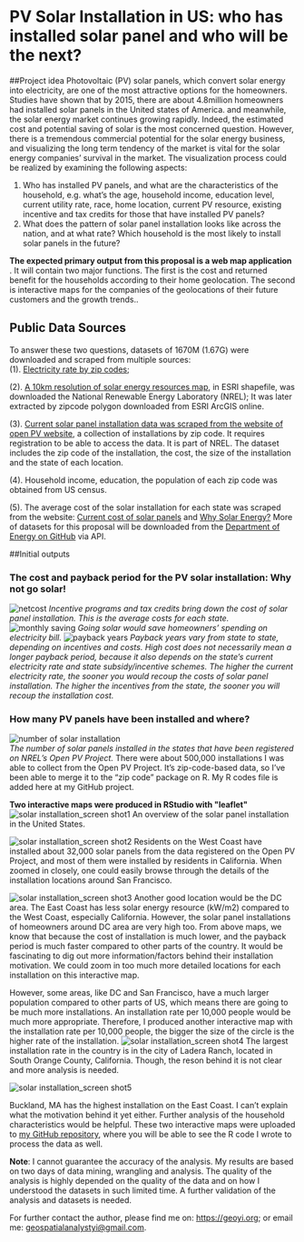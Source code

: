 # PV Solar Installation in US: who has installed solar panel and who will be the next?

##Project idea
Photovoltaic (PV) solar panels, which convert solar energy into electricity, are one of the most attractive options for the homeowners.  Studies have shown that by 2015, there are about 4.8million homeowners had installed solar panels in the United states of America. and meanwhile, the solar energy market continues growing rapidly.  Indeed, the estimated cost and potential saving of solar is the most concerned question.  However, there is a tremendous commercial potential for the solar energy business, and visualizing the long term tendency of the market is vital for the solar energy companies’ survival in the market. The visualization process could be realized by examining the following aspects:  

1.	Who has installed PV panels, and what are the characteristics of the household, e.g. what’s the age, household income, education level, current utility rate, race, home location, current PV resource, existing incentive and tax credits for those that have installed PV panels?
2.	What does the pattern of solar panel installation looks like across the nation, and at what rate? Which household is the most likely to install solar panels in the future? 

<b>The expected primary output from this proposal is a web map application </b>. It will contain two major functions. The first is the cost and returned benefit for the households according to their home geolocation. The second is interactive maps for the companies of the geolocations of their future customers and the growth trends..  

## Public Data Sources
To answer these two questions, datasets of 1670M (1.67G) were downloaded and scraped from multiple sources:  
(1). <a href = "http:// openEI.org"> Electricity rate by zip codes</a>; 

(2). <a href = "http://www.nrel.gov/gis/solar.html"> A 10km resolution of solar energy resources map</a>, in ESRI shapefile,  was downloaded the National Renewable Energy Laboratory (NREL); It was later extracted by zipcode polygon downloaded from ESRI ArcGIS online.

(3). <a href = "https://openpv.nrel.gov/login.php?dest=data"> Current solar panel installation data was scraped from the website of open PV website</a>, a collection of installations by zip code. It requires registration to be able to access the data. It is part of NREL. The dataset includes the zip code of the installation, the cost, the size of the installation and the state of each location.

(4). Household income, education, the population of each zip code was obtained from US census. 

(5). The average cost of the solar installation for each state was scraped from the website:  <a href = "http://cleantechnica.com/2014/02/04/current-cost-solar-panels/">Current cost of solar panels</a> and <a href = "http://costofsolar.com/why-solar-energy/">Why Solar Energy?</a> More of datasets for this proposal will be downloaded from the <a href = "https://energydemo.github.io/SolarDatasets/">Department of Energy on GitHub</a> via API.

##Initial outputs 

### The cost and payback period for the PV solar installation: Why not go solar! 

![netcost](https://cloud.githubusercontent.com/assets/14057932/16921247/56a4d79a-4cd6-11e6-8cd9-4f45eadaffcc.jpg)
<i> Incentive programs and tax credits bring down the cost of solar panel installation. This is the average costs for each state.</i>
![monthly saving](https://cloud.githubusercontent.com/assets/14057932/16921248/56a775f4-4cd6-11e6-8511-15d133e39a49.jpg)
<i>Going solar would save homeowners’ spending on electricity bill.</i>
![payback years](https://cloud.githubusercontent.com/assets/14057932/16921249/56a79886-4cd6-11e6-8de9-7533e2cea488.jpg)
<i>Payback years vary from state to state, depending on incentives and costs. High cost does not necessarily mean a longer payback period, because it also depends on the state’s current electricity rate and state subsidy/incentive schemes. The higher the current electricity rate, the sooner you would recoup the costs of solar panel installation. The higher the incentives from the state, the sooner you will recoup the installation cost. </i>

### How many PV panels have been installed and where? 
![number of solar installation](https://cloud.githubusercontent.com/assets/14057932/16921453/3daf0674-4cd7-11e6-9e5c-0173837e8f5a.png)
<br> <i>The number of solar panels installed in the states that have been registered on NREL’s Open PV Project.</i> There were about 500,000 installations I was able to collect from the Open PV Project. It’s zip-code-based data, so I’ve been able to merge it to the “zip code” package on R. My R codes file is added here at my GitHub project.

<b> Two interactive maps were produced in RStudio with "leaflet"</b>
![solar installation_screen shot1](https://cloud.githubusercontent.com/assets/14057932/16921880/08913938-4cd9-11e6-8b5c-3c526bd0cc01.png)
An overview of the solar panel installation in the United States.

![solar installation_screen shot2](https://cloud.githubusercontent.com/assets/14057932/16922044/ae91ceb0-4cd9-11e6-9ef6-dd0bb2597aff.png)
Residents on the West Coast have installed about 32,000 solar panels from the data registered on the Open PV Project, and most of them were installed by residents in California. When zoomed in closely, one could easily browse through the details of the installation locations around San Francisco.

![solar installation_screen shot3](https://cloud.githubusercontent.com/assets/14057932/16922307/a985e09a-4cda-11e6-8cee-114139d312f8.png)
Another good location would be the DC area. The East Coast has less solar energy resource (kW/m2) compared to the West Coast, especially California. However, the solar panel installations of homeowners around DC area are very high too. From above maps, we know that because the cost of installation is much lower, and the payback period is much faster compared to other parts of the country. It would be fascinating to dig out more information/factors behind their installation motivation. We could zoom in too much more detailed locations for each installation on this interactive map. 

However, some areas, like DC and San Francisco, have a much larger population compared to other parts of US, which means there are going to be much more installations. An installation rate per 10,000 people would be much more appropriate. Therefore, I produced another interactive map with the installation rate per 10,000 people, the bigger the size of the circle is the higher rate of the installation. 
![solar installation_screen shot4](https://cloud.githubusercontent.com/assets/14057932/16922832/e7581422-4cdc-11e6-8a43-861f8ace4817.png)
The largest installation rate in the country is in the city of Ladera Ranch, located in South Orange County, California. Though, the reson behind it is not clear and more analysis is needed.

![solar installation_screen shot5](https://cloud.githubusercontent.com/assets/14057932/16923048/f2b515c6-4cdd-11e6-8e27-81ace27776cb.png)

Buckland, MA has the highest installation on the East Coast. I can’t explain what the motivation behind it yet either. Further analysis of the household characteristics would be helpful. These two interactive maps were uploaded to <a href = "https://github.com/Geoyi/The-PV-Solar-Installation-in-US">my GitHub repository</a>, where you will be able to see the R code I wrote to process the data as well.

<b>Note</b>: I cannot guarantee the accuracy of the analysis. My results are based on two days of data mining, wrangling and analysis. The quality of the analysis is highly depended on the quality of the data and on how I understood the datasets in such limited time. A further validation of the analysis and datasets is needed.

For further contact the author, please find me on: https://geoyi.org; or email me: geospatialanalystyi@gmail.com.

